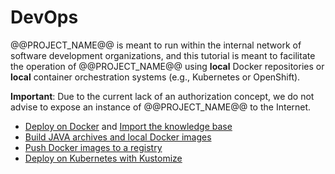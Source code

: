 # DevOps

@@PROJECT_NAME@@ is meant to run within the internal network of software development organizations, and this tutorial is meant to facilitate the operation of @@PROJECT_NAME@@ using **local** Docker repositories or **local** container orchestration systems (e.g., Kubernetes or OpenShift).

**Important**: Due to the current lack of an authorization concept, we do not advise to expose an instance of @@PROJECT_NAME@@ to the Internet.

- [Deploy on Docker](./tutorials/docker/) and [Import the knowledge base](../vuln_db/tutorials/vuln_db_tutorial/#batch-import-from-knowledge-base)
- [Build JAVA archives and local Docker images](./tutorials/build/)
- [Push Docker images to a registry](./tutorials/registry/)
- [Deploy on Kubernetes with Kustomize](./tutorials/kustomize/)
